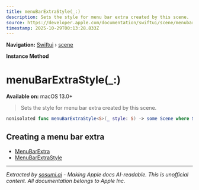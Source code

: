```yaml
---
title: menuBarExtraStyle(_:)
description: Sets the style for menu bar extra created by this scene.
source: https://developer.apple.com/documentation/swiftui/scene/menubarextrastyle(_:)
timestamp: 2025-10-29T00:13:28.833Z
---
```


**Navigation:** [Swiftui](/documentation/swiftui) › [scene](/documentation/swiftui/scene)

**Instance Method**

# menuBarExtraStyle(_:)

**Available on:** macOS 13.0+

> Sets the style for menu bar extra created by this scene.

```swift
nonisolated func menuBarExtraStyle<S>(_ style: S) -> some Scene where S : MenuBarExtraStyle
```

## Creating a menu bar extra

- [MenuBarExtra](/documentation/swiftui/menubarextra)
- [MenuBarExtraStyle](/documentation/swiftui/menubarextrastyle)

---

*Extracted by [sosumi.ai](https://sosumi.ai) - Making Apple docs AI-readable.*
*This is unofficial content. All documentation belongs to Apple Inc.*
